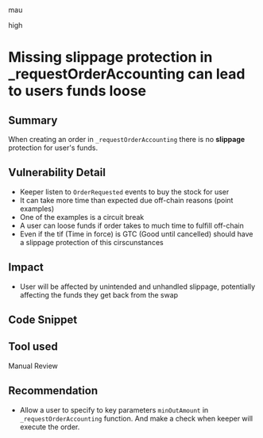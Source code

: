 mau

high

# Missing slippage protection in _requestOrderAccounting can lead to users funds loose

## Summary
When creating an order  in `_requestOrderAccounting` there is no **slippage** protection for user's funds. 

## Vulnerability Detail

- Keeper listen  to `OrderRequested` events  to buy the stock for user
- It can take more time than expected due off-chain reasons (point examples)
- One of the examples is a circuit break
- A user can loose funds if order takes to much time to fulfill off-chain 
- Even if the tif (Time in force) is GTC (Good until cancelled) should have a slippage protection of this cirscunstances

## Impact
- User will be affected by unintended and unhandled slippage, potentially affecting the funds they get back from the swap

## Code Snippet


## Tool used

Manual Review

## Recommendation

- Allow a user to specify to key parameters `minOutAmount` in `_requestOrderAccounting` function. And make a check when keeper will execute the order.